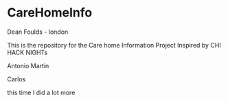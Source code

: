 # CareHomeInfo


Dean Foulds - london

This is the repository for the Care home Information Project Inspired by CHI HACK NIGHTs



Antonio Martin

Carlos


this time I did a lot more
